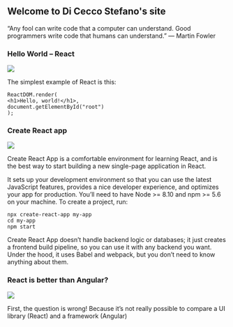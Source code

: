 ## Welcome to Di Cecco Stefano's site

“Any fool can write code that a computer can understand. Good programmers write code that humans can understand.” — Martin Fowler

### Hello World – React
<img src='https://diceccostefano.files.wordpress.com/2020/10/screenshot-2020-10-20-at-12.39.44.png' style="display: block; margin: auto;" />

The simplest example of React is this:

```
ReactDOM.render(
<h1>Hello, world!</h1>,
document.getElementById("root")
);
```

### Create React app
<img src='https://diceccostefano.files.wordpress.com/2020/10/screenshot-2020-10-20-at-13.02.48.png' style="display: block; margin: auto;" />

Create React App is a comfortable environment for learning React, and is the best way to start building a new single-page application in React.

It sets up your development environment so that you can use the latest JavaScript features, provides a nice developer experience, and optimizes your app for production. You’ll need to have Node >= 8.10 and npm >= 5.6 on your machine. To create a project, run:

```
npx create-react-app my-app
cd my-app
npm start
```

Create React App doesn’t handle backend logic or databases; it just creates a frontend build pipeline, so you can use it with any backend you want. Under the hood, it uses Babel and webpack, but you don’t need to know anything about them.


### React is better than Angular?
<img src='https://diceccostefano.files.wordpress.com/2020/10/screenshot-2020-10-20-at-13.15.30.png' style="display: block; margin: auto;" />

First, the question is wrong! Because it’s not really possible to compare a UI library (React) and a framework (Angular)
